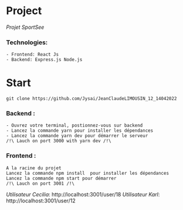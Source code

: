 # Project

*Projet SportSee*


### Technologies:

```
- Frontend: React Js
- Backend: Express.js Node.js
```

# Start

`git clone https://github.com/Jysai/JeanClaudeLIMOUSIN_12_14042022`



### Backend :
```
- Ouvrez votre terminal, postionnez-vous sur backend  
- Lancez la commande yarn pour installer les dépendances
- Lancez la commande yarn dev pour démarrer le serveur
/!\ Lauch on port 3000 with yarn dev /!\
```


### Frontend :
```
A la racine du projet  
Lancez la commande npm install  pour installer les dépendances
Lancez la commande npm start pour démarrer
/!\ Lauch on port 3001 /!\
```

*Utilisateur Cecilia*: http://localhost:3001/user/18 
*Utilisateur Karl*: http://localhost:3001/user/12 






